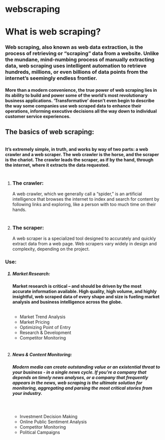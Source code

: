 # webscraping

<h1>What is web scraping? </h1>


<h3>Web scraping, also known as web data extraction, is the process of retrieving or “scraping” data from a website. Unlike the mundane, mind-numbing process of manually extracting data, web scraping uses intelligent automation to retrieve hundreds, millions, or even billions of data points from the internet’s seemingly endless frontier.</h3>

<h4><strong>More than a modern convenience, the true power of web scraping lies in its ability to build and power some of the world’s most revolutionary business applications. ‘Transformative’ doesn’t even begin to describe the way some companies use web scraped data to enhance their operations, informing executive decisions all the way down to individual customer service experiences.</strong></h4> 

<body> <B><h2>The basics of web scraping:</h2></B><br>
<strong>It’s extremely simple, in truth, and works by way of two parts: a web crawler and a web scraper. The web crawler is the horse, and the scraper is the chariot. The crawler leads the scraper, as if by the hand, through the internet, where it extracts the data requested.<br><br></strong>

<ol><li><h3>The crawler:</h3>
A web crawler, which we generally call a “spider,” is an artificial intelligence that browses the internet to index and search for content by following links and exploring, like a person with too much time on their hands.<br><br>

<li><h3>The scraper:</h3>
A web scraper is a specialized tool designed to accurately and quickly extract data from a web page. Web scrapers vary widely in design and complexity, depending on the project.</ol>

<H3>Use:</H3>
<ol><h5><li>Market Research:</h5>
<strong>Market research is critical – and should be driven by the most accurate information available. High quality, high volume, and highly insightful, web scraped data of every shape and size is fueling market analysis and business intelligence across the globe.</strong><br><br>

<ul><li>Market Trend Analysis
<li>Market Pricing
<li>Optimizing Point of Entry
<li>Research & Development
<li>Competitor Monitoring
</ul><br>
<li><h5>News & Content Monitoring:<h5>
<h5>Modern media can create outstanding value or an existential threat to your business - in a single news cycle. If you’re a company that depends on timely news analyses, or a company that frequently appears in the news, web scraping is the ultimate solution for monitoring, aggregating and parsing the most critical stories from your industry.</h5><br><br>

<ul><li>Investment Decision Making
<li>Online Public Sentiment Analysis
<li>Competitor Monitoring
<li>Political Campaigns</ul></ol>
